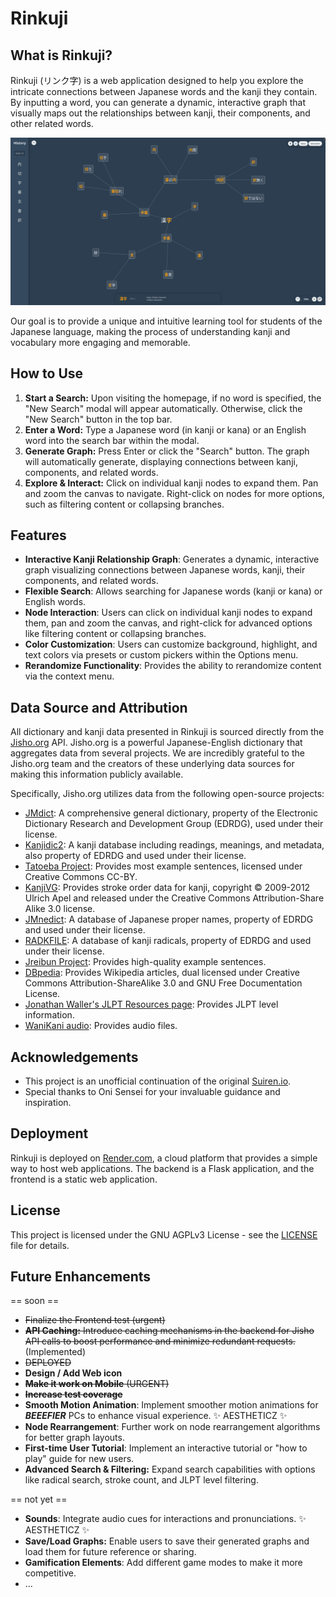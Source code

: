 # Rinkuji

## What is Rinkuji?


Rinkuji (リンク字) is a web application designed to help you explore the intricate connections between Japanese words and the kanji they contain. By inputting a word, you can generate a dynamic, interactive graph that visually maps out the relationships between kanji, their components, and other related words.

![Rinkuji Banner](banner.png)

Our goal is to provide a unique and intuitive learning tool for students of the Japanese language, making the process of understanding kanji and vocabulary more engaging and memorable.


## How to Use

1.  **Start a Search:** Upon visiting the homepage, if no word is specified, the "New Search" modal will appear automatically. Otherwise, click the "New Search" button in the top bar.
2.  **Enter a Word:** Type a Japanese word (in kanji or kana) or an English word into the search bar within the modal.
3.  **Generate Graph:** Press Enter or click the "Search" button. The graph will automatically generate, displaying connections between kanji, components, and related words.
4.  **Explore & Interact:** Click on individual kanji nodes to expand them. Pan and zoom the canvas to navigate. Right-click on nodes for more options, such as filtering content or collapsing branches.

## Features

*   **Interactive Kanji Relationship Graph**: Generates a dynamic, interactive graph visualizing connections between Japanese words, kanji, their components, and related words.
*   **Flexible Search**: Allows searching for Japanese words (kanji or kana) or English words.
*   **Node Interaction**: Users can click on individual kanji nodes to expand them, pan and zoom the canvas, and right-click for advanced options like filtering content or collapsing branches.
*   **Color Customization**: Users can customize background, highlight, and text colors via presets or custom pickers within the Options menu.
*   **Rerandomize Functionality**: Provides the ability to rerandomize content via the context menu.

## Data Source and Attribution

All dictionary and kanji data presented in Rinkuji is sourced directly from the [Jisho.org](https://jisho.org/) API. Jisho.org is a powerful Japanese-English dictionary that aggregates data from several projects. We are incredibly grateful to the Jisho.org team and the creators of these underlying data sources for making this information publicly available.

Specifically, Jisho.org utilizes data from the following open-source projects:
*   [JMdict](http://www.edrdg.org/jmdict/j_jmdict.html): A comprehensive general dictionary, property of the Electronic Dictionary Research and Development Group (EDRDG), used under their license.</li>
*   [Kanjidic2](http://www.edrdg.org/wiki/index.php/KANJIDIC_Project): A kanji database including readings, meanings, and metadata, also property of EDRDG and used under their license.</li>
*   [Tatoeba Project](https://tatoeba.org/): Provides most example sentences, licensed under Creative Commons CC-BY.</li>
*   [KanjiVG](https://kanjivg.tagaini.net/): Provides stroke order data for kanji, copyright © 2009-2012 Ulrich Apel and released under the Creative Commons Attribution-Share Alike 3.0 license.</li>
*   [JMnedict](https://www.edrdg.org/jmdict/j_jmdict.html): A database of Japanese proper names, property of EDRDG and used under their license.</li>
*   [RADKFILE](https://www.edrdg.org/wiki/index.php/RADKFILE_Project): A database of kanji radicals, property of EDRDG and used under their license.</li>
*   [Jreibun Project](https://jreibun.com/): Provides high-quality example sentences.</li>
*   [DBpedia](https://dbpedia.org/): Provides Wikipedia articles, dual licensed under Creative Commons Attribution-ShareAlike 3.0 and GNU Free Documentation License.</li>
*   [Jonathan Waller's JLPT Resources page](https://www.jlpt.jp/e/): Provides JLPT level information.</li>
*   [WaniKani audio](https://www.wanikani.com/): Provides audio files.</li>
</ul>

## Acknowledgements

* This project is an unofficial continuation of the original [Suiren.io](https://www.tofugu.com/japanese-learning-resources-database/suiren-io/). 
* Special thanks to Oni Sensei for your invaluable guidance and inspiration.

## Deployment

Rinkuji is deployed on [Render.com](https://render.com/), a cloud platform that provides a simple way to host web applications. The backend is a Flask application, and the frontend is a static web application.

## License

This project is licensed under the GNU AGPLv3 License - see the [LICENSE](LICENSE) file for details.

## Future Enhancements

== soon ==
*   ~~Finalize the Frontend test (urgent)~~  
*   ~~**API Caching:** Introduce caching mechanisms in the backend for Jisho API calls to boost performance and minimize redundant requests.~~ (Implemented)
*   ~~DEPLOYED~~
*   **Design / Add Web icon**
*   ~~**Make it work on Mobile** (URGENT)~~
*   ~~**Increase test coverage**~~
*   **Smooth Motion Animation**: Implement smoother motion animations for ***BEEEFIER*** PCs to enhance visual experience. ✨ AESTHETICZ ✨
*   **Node Rearrangement**: Further work on node rearrangement algorithms for better graph layouts.
*   **First-time User Tutorial**: Implement an interactive tutorial or "how to play" guide for new users.
*   **Advanced Search & Filtering:** Expand search capabilities with options like radical search, stroke count, and JLPT level filtering.

== not yet ==
*   **Sounds**: Integrate audio cues for interactions and pronunciations. ✨ AESTHETICZ ✨
*   **Save/Load Graphs:** Enable users to save their generated graphs and load them for future reference or sharing.
*   **Gamification Elements**: Add different game modes to make it more competitive.
*   ...